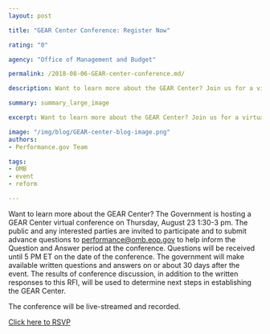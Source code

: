 ```yaml
---
layout: post

title: "GEAR Center Conference: Register Now"

rating: "0"

agency: "Office of Management and Budget"

permalink: /2018-08-06-GEAR-center-conference.md/

description: Want to learn more about the GEAR Center? Join us for a virtual conference on 8/23 from 1:30-3 pm.

summary: summary_large_image

excerpt: Want to learn more about the GEAR Center? Join us for a virtual conference on 8/23 from 1:3o-3 pm.

image: "/img/blog/GEAR-center-blog-image.png"
authors:
- Performance.gov Team

tags:
- OMB
- event
- reform

---
```


Want to learn more about the GEAR Center?  The Government is hosting a GEAR Center virtual conference on Thursday, August 23 1:30-3 pm. The public and any interested parties are invited to participate and to submit advance questions to performance@omb.eop.gov to help inform the Question and Answer period at the conference.  Questions will be received until 5 PM ET on the date of the conference. The government will make available written questions and answers on or about 30 days after the event.  The results of conference discussion, in addition to the written responses to this RFI, will be used to determine next steps in establishing the GEAR Center.

The conference will be live-streamed and recorded.

<a class="usa-button" target="blank" href="#">Click here to RSVP</a>
